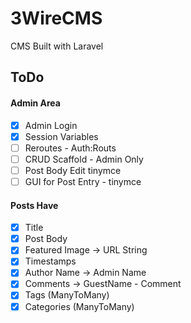 # 3WireCMS
CMS Built with Laravel  

## ToDo

#### Admin Area
- [x] Admin Login
- [x] Session Variables
- [ ] Reroutes - Auth:Routs
- [ ] CRUD Scaffold - Admin Only
- [ ] Post Body Edit tinymce
- [ ] GUI for Post Entry - tinymce

#### Posts Have
- [x] Title
- [x] Post Body
- [x] Featured Image -> URL String
- [x] Timestamps
- [x] Author Name -> Admin Name
- [x] Comments -> GuestName - Comment
- [x] Tags (ManyToMany)
- [x] Categories (ManyToMany)
